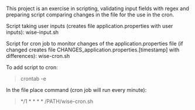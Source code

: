 This project is an exercise in scripting, validating input fields with regex and preparing script comparing changes in the file for the use in the cron.

Script taking user inputs (creates file application.properties with user inputs):
wise-input.sh

Script for cron job to monitor changes of the application.properties file (if changed creates file CHANGES_application.properties.[timestamp] with differences):
wise-cron.sh

To add script to cron:
> crontab -e

In the file place command (cron job will run every minute):
> */1 * * * * /PATH/wise-cron.sh

